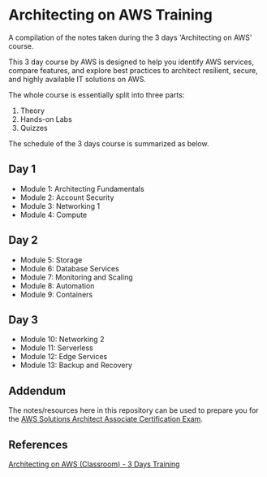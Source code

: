 # Architecting on AWS Training

A compilation of the notes taken during the 3 days 'Architecting on AWS' course.

This 3 day course by AWS is designed to help you identify AWS services, compare features, and explore best practices to architect resilient, secure, and highly available IT solutions on AWS.

The whole course is essentially split into three parts:

1. Theory
2. Hands-on Labs
3. Quizzes

The schedule of the 3 days course is summarized as below.

## Day 1

- Module 1: Architecting Fundamentals
- Module 2: Account Security
- Module 3: Networking 1
- Module 4: Compute

## Day 2

- Module 5: Storage
- Module 6: Database Services
- Module 7: Monitoring and Scaling
- Module 8: Automation
- Module 9: Containers

## Day 3

- Module 10: Networking 2
- Module 11: Serverless
- Module 12: Edge Services
- Module 13: Backup and Recovery

## Addendum

The notes/resources here in this repository can be used to prepare you for the [AWS Solutions Architect Associate Certification Exam](https://aws.amazon.com/certification/certified-solutions-architect-associate/).

## References

[Architecting on AWS (Classroom) - 3 Days Training](https://aws.amazon.com/training/classroom/architecting-on-aws/)

